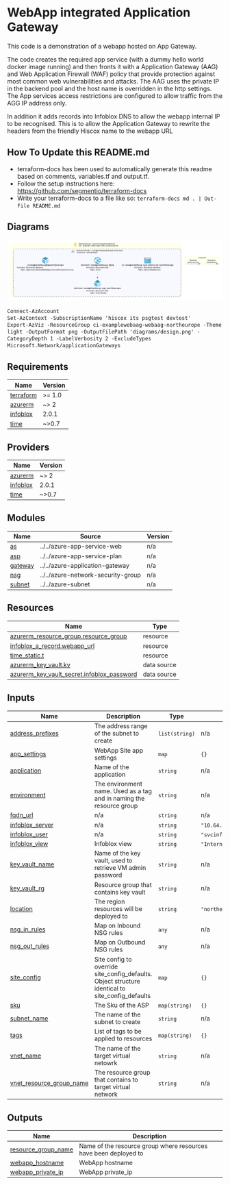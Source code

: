 # WebApp integrated Application Gateway

This code is a demonstration of a webapp hosted on App Gateway.

The code creates the required app service (with a dummy hello world docker image running) and then fronts
it with a Application Gateway (AAG) and Web Application Firewall (WAF) policy that provide protection against
most common web vulnerabilities and attacks. The AAG uses the private IP in the backend pool and the host name
is overridden in the http settings. The App services access restrictions are configured to allow traffic from
the AGG IP address only.

In addition it adds records into Infoblox DNS to allow the webapp internal IP to be recognised.
This is to allow the Application Gateway to rewrite the headers from the friendly Hiscox name to the webapp URL

## How To Update this README.md

* terraform-docs has been used to automatically generate this readme based on comments, variables.tf and output.tf.
* Follow the setup instructions here: https://github.com/segmentio/terraform-docs
* Write your terraform-docs to a file like so: `terraform-docs md . | Out-File README.md`

## Diagrams

![image info](./diagrams/design.png)

```pwsh
Connect-AzAccount
Set-AzContext -SubscriptionName 'hiscox its psgtest devtest'
Export-AzViz -ResourceGroup ci-examplewebaag-webaag-northeurope -Theme light -OutputFormat png -OutputFilePath 'diagrams/design.png' -CategoryDepth 1 -LabelVerbosity 2 -ExcludeTypes Microsoft.Network/applicationGateways
```

## Requirements

| Name | Version |
|------|---------|
| <a name="requirement_terraform"></a> [terraform](#requirement\_terraform) | >= 1.0 |
| <a name="requirement_azurerm"></a> [azurerm](#requirement\_azurerm) | ~> 2 |
| <a name="requirement_infoblox"></a> [infoblox](#requirement\_infoblox) | 2.0.1 |
| <a name="requirement_time"></a> [time](#requirement\_time) | ~>0.7 |

## Providers

| Name | Version |
|------|---------|
| <a name="provider_azurerm"></a> [azurerm](#provider\_azurerm) | ~> 2 |
| <a name="provider_infoblox"></a> [infoblox](#provider\_infoblox) | 2.0.1 |
| <a name="provider_time"></a> [time](#provider\_time) | ~>0.7 |

## Modules

| Name | Source | Version |
|------|--------|---------|
| <a name="module_as"></a> [as](#module\_as) | ../../azure-app-service-web | n/a |
| <a name="module_asp"></a> [asp](#module\_asp) | ../../azure-app-service-plan | n/a |
| <a name="module_gateway"></a> [gateway](#module\_gateway) | ../../azure-application-gateway | n/a |
| <a name="module_nsg"></a> [nsg](#module\_nsg) | ../../azure-network-security-group | n/a |
| <a name="module_subnet"></a> [subnet](#module\_subnet) | ../../azure-subnet | n/a |

## Resources

| Name | Type |
|------|------|
| [azurerm_resource_group.resource_group](https://registry.terraform.io/providers/hashicorp/azurerm/latest/docs/resources/resource_group) | resource |
| [infoblox_a_record.webapp_url](https://registry.terraform.io/providers/infobloxopen/infoblox/2.0.1/docs/resources/a_record) | resource |
| [time_static.t](https://registry.terraform.io/providers/hashicorp/time/latest/docs/resources/static) | resource |
| [azurerm_key_vault.kv](https://registry.terraform.io/providers/hashicorp/azurerm/latest/docs/data-sources/key_vault) | data source |
| [azurerm_key_vault_secret.infoblox_password](https://registry.terraform.io/providers/hashicorp/azurerm/latest/docs/data-sources/key_vault_secret) | data source |

## Inputs

| Name | Description | Type | Default | Required |
|------|-------------|------|---------|:--------:|
| <a name="input_address_prefixes"></a> [address\_prefixes](#input\_address\_prefixes) | The address range of the subnet to create | `list(string)` | n/a | yes |
| <a name="input_app_settings"></a> [app\_settings](#input\_app\_settings) | WebApp Site app settings | `map` | `{}` | no |
| <a name="input_application"></a> [application](#input\_application) | Name of the application | `string` | n/a | yes |
| <a name="input_environment"></a> [environment](#input\_environment) | The environment name. Used as a tag and in naming the resource group | `string` | n/a | yes |
| <a name="input_fqdn_url"></a> [fqdn\_url](#input\_fqdn\_url) | n/a | `string` | n/a | yes |
| <a name="input_infoblox_server"></a> [infoblox\_server](#input\_infoblox\_server) | n/a | `string` | `"10.64.17.10"` | no |
| <a name="input_infoblox_user"></a> [infoblox\_user](#input\_infoblox\_user) | n/a | `string` | `"svcinfobloxazureint"` | no |
| <a name="input_infoblox_view"></a> [infoblox\_view](#input\_infoblox\_view) | Infoblox view | `string` | `"Internal"` | no |
| <a name="input_key_vault_name"></a> [key\_vault\_name](#input\_key\_vault\_name) | Name of the key vault, used to retrieve VM admin password | `string` | n/a | yes |
| <a name="input_key_vault_rg"></a> [key\_vault\_rg](#input\_key\_vault\_rg) | Resource group that contains key vault | `string` | n/a | yes |
| <a name="input_location"></a> [location](#input\_location) | The region resources will be deployed to | `string` | `"northeurope"` | no |
| <a name="input_nsg_in_rules"></a> [nsg\_in\_rules](#input\_nsg\_in\_rules) | Map on Inbound NSG rules | `any` | n/a | yes |
| <a name="input_nsg_out_rules"></a> [nsg\_out\_rules](#input\_nsg\_out\_rules) | Map on Outbound NSG rules | `any` | n/a | yes |
| <a name="input_site_config"></a> [site\_config](#input\_site\_config) | Site config to override site\_config\_defaults. Object structure identical to site\_config\_defaults | `map` | `{}` | no |
| <a name="input_sku"></a> [sku](#input\_sku) | The Sku of the ASP | `map(string)` | `{}` | no |
| <a name="input_subnet_name"></a> [subnet\_name](#input\_subnet\_name) | The name of the subnet to create | `string` | n/a | yes |
| <a name="input_tags"></a> [tags](#input\_tags) | List of tags to be applied to resources | `map(string)` | `{}` | no |
| <a name="input_vnet_name"></a> [vnet\_name](#input\_vnet\_name) | The name of the target virtual netowrk | `string` | n/a | yes |
| <a name="input_vnet_resource_group_name"></a> [vnet\_resource\_group\_name](#input\_vnet\_resource\_group\_name) | The resource group that contains to target virtual network | `string` | n/a | yes |

## Outputs

| Name | Description |
|------|-------------|
| <a name="output_resource_group_name"></a> [resource\_group\_name](#output\_resource\_group\_name) | Name of the resource group where resources have been deployed to |
| <a name="output_webapp_hostname"></a> [webapp\_hostname](#output\_webapp\_hostname) | WebApp hostname |
| <a name="output_webapp_private_ip"></a> [webapp\_private\_ip](#output\_webapp\_private\_ip) | WebApp private\_ip |

